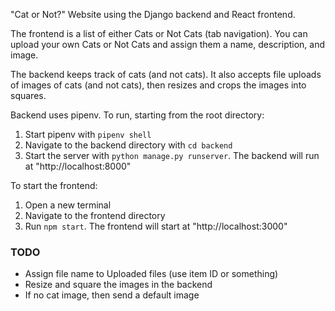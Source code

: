 "Cat or Not?" Website using the Django backend and React frontend.

The frontend is a list of either Cats or Not Cats (tab navigation). You can upload your own Cats or Not Cats and assign them a name, description, and image.

The backend keeps track of cats (and not cats). It also accepts file uploads of images of cats (and not cats), then resizes and crops the images into squares.

Backend uses pipenv. To run, starting from the root directory:
1. Start pipenv with `pipenv shell`
2. Navigate to the backend directory with `cd backend`
3. Start the server with `python manage.py runserver`. The backend will run at "http://localhost:8000"

To start the frontend:
1. Open a new terminal
2. Navigate to the frontend directory
3. Run `npm start`. The frontend will start at "http://localhost:3000"

### TODO

* Assign file name to Uploaded files (use item ID or something)
* Resize and square the images in the backend
* If no cat image, then send a default image